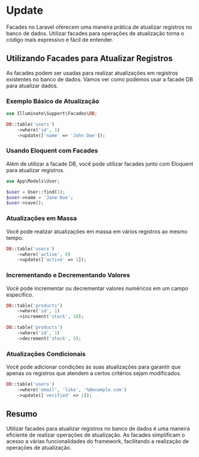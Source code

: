 # Update

Facades no Laravel oferecem uma maneira prática de atualizar registros no banco de dados. Utilizar facades para operações de atualização torna o código mais expressivo e fácil de entender.

## Utilizando Facades para Atualizar Registros

As facades podem ser usadas para realizar atualizações em registros existentes no banco de dados. Vamos ver como podemos usar a facade DB para atualizar dados.

### Exemplo Básico de Atualização

```php
use Illuminate\Support\Facades\DB;

DB::table('users')
    ->where('id', 1)
    ->update(['name' => 'John Doe']);
```

### Usando Eloquent com Facades

Além de utilizar a facade DB, você pode utilizar facades junto com Eloquent para atualizar registros.

```php
use App\Models\User;

$user = User::find(1);
$user->name = 'Jane Doe';
$user->save();
```

### Atualizações em Massa

Você pode realizar atualizações em massa em vários registros ao mesmo tempo.

```php
DB::table('users')
    ->where('active', 0)
    ->update(['active' => 1]);
```

### Incrementando e Decrementando Valores

Você pode incrementar ou decrementar valores numéricos em um campo específico.

```php
DB::table('products')
    ->where('id', 1)
    ->increment('stock', 10);
```

```php
DB::table('products')
    ->where('id', 1)
    ->decrement('stock', 5);
```

### Atualizações Condicionais

Você pode adicionar condições às suas atualizações para garantir que apenas os registros que atendem a certos critérios sejam modificados.

```php
DB::table('users')
    ->where('email', 'like', '%@example.com')
    ->update(['verified' => 1]);
```

## Resumo

Utilizar facades para atualizar registros no banco de dados é uma maneira eficiente de realizar operações de atualização. As facades simplificam o acesso a várias funcionalidades do framework, facilitando a realização de operações de atualização.
